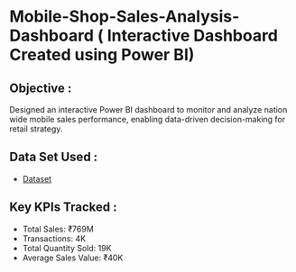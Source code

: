 # Mobile-Shop-Sales-Analysis-Dashboard ( Interactive Dashboard Created using Power BI)

## Objective :
Designed an interactive Power BI dashboard to monitor and analyze nation wide mobile sales performance, enabling data-driven decision-making for retail strategy.

## Data Set Used :
- <a href="https://github.com/RahulPrasad22/Mobile-Shop-Sales-Analysis-Dashboard/blob/main/Mobile_sales_data.xlsx">Dataset</a>

## Key KPIs Tracked : 
- Total Sales: ₹769M
- Transactions: 4K
- Total Quantity Sold: 19K
- Average Sales Value: ₹40K



